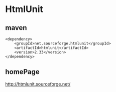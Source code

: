 # HtmlUnit

## maven
```
<dependency>
    <groupId>net.sourceforge.htmlunit</groupId>
    <artifactId>htmlunit</artifactId>
    <version>2.33</version>
</dependency>
```

## homePage

http://htmlunit.sourceforge.net/